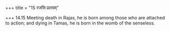 +++
title = "15 रजसि प्रलयम्"

+++
14.15 Meeting death in Rajas, he is born among those who are attached to
action; and dying in Tamas, he is born in the womb of the senseless.

